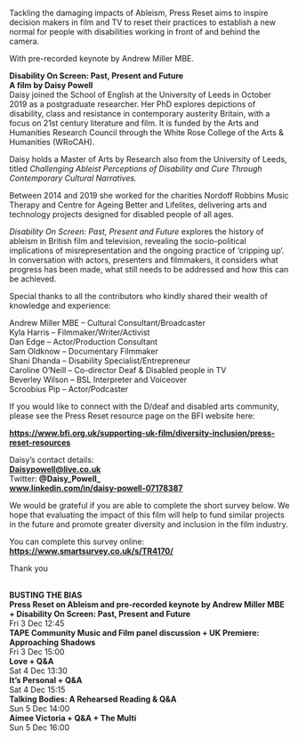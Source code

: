 

Tackling the damaging impacts of Ableism, Press Reset aims to inspire decision makers in film and TV to reset their practices to establish a new normal for people with disabilities working in front of and behind the camera.

With pre-recorded keynote by Andrew Miller MBE.  

**Disability On Screen: Past, Present and Future<br>A film by Daisy Powell**  
Daisy joined the School of English at the University of Leeds in October 2019 as a postgraduate researcher. Her PhD explores depictions of disability, class and resistance in contemporary austerity Britain, with a focus on 21st century literature and film. It is funded by the Arts and Humanities Research Council through the White Rose College of the Arts & Humanities (WRoCAH).

Daisy holds a Master of Arts by Research also from the University of Leeds, titled _Challenging Ableist Perceptions of Disability and Cure Through Contemporary Cultural Narratives._

Between 2014 and 2019 she worked for the charities Nordoff Robbins Music Therapy and Centre for Ageing Better and Lifelites, delivering arts and technology projects designed for disabled people of all ages.

_Disability On Screen: Past, Present and Future_  explores the history of ableism in British film and television, revealing the socio-political implications of misrepresentation and the ongoing practice of ‘cripping up’. In conversation with actors, presenters and filmmakers, it considers what progress has been made, what still needs to be addressed and how this can be achieved.

Special thanks to all the contributors who kindly shared their wealth of knowledge and experience:

Andrew Miller MBE – Cultural Consultant/Broadcaster  
Kyla Harris – Filmmaker/Writer/Activist  
Dan Edge – Actor/Production Consultant  
Sam Oldknow – Documentary Filmmaker  
Shani Dhanda – Disability Specialist/Entrepreneur  
Caroline O’Neill – Co-director Deaf & Disabled people in TV  
Beverley Wilson – BSL Interpreter and Voiceover  
Scroobius Pip – Actor/Podcaster

If you would like to connect with the D/deaf and disabled arts community, please see the Press Reset resource page on the BFI website here:

**https://www.bfi.org.uk/supporting-uk-film/diversity-inclusion/press-reset-resources**

Daisy’s contact details:  
**Daisypowell@live.co.uk**  
Twitter: **@Daisy_Powell_**  
**www.linkedin.com/in/daisy-powell-07178387**

We would be grateful if you are able to complete the short survey below. We hope that evaluating the impact of this film will help to fund similar projects in the future and promote greater diversity and inclusion in the film industry.

You can complete this survey online: **https://www.smartsurvey.co.uk/s/TR4170/**

Thank you
<br><br>

**BUSTING THE BIAS**<br>
**Press Reset on Ableism  and pre-recorded keynote by Andrew Miller MBE + Disability On Screen: Past, Present and Future**<br>
Fri 3 Dec 12:45<br>
**TAPE Community Music and Film panel discussion  + UK Premiere: Approaching Shadows**<br>
Fri 3 Dec 15:00<br>
**Love + Q&A**<br>
Sat 4 Dec 13:30<br>
**It’s Personal + Q&A**<br>
Sat 4 Dec 15:15<br>
**Talking Bodies:  A Rehearsed Reading  & Q&A**<br>
Sun 5 Dec 14:00<br>
**Aimee Victoria + Q&A  + The Multi**<br>
Sun 5 Dec 16:00<br>
<br>
<!--stackedit_data:
eyJoaXN0b3J5IjpbMTEyMjI0MjU2NV19
-->